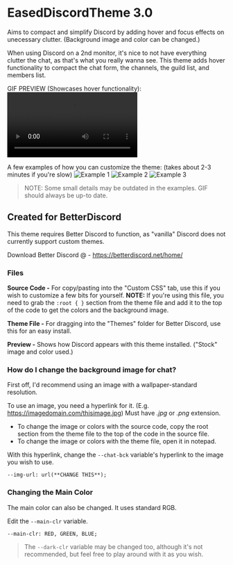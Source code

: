# EasedDiscordTheme 3.0
Aims to compact and simplify Discord by adding hover and focus effects on unecessary clutter. (Background image and color can be changed.)

When using Discord on a 2nd monitor, it's nice to not have everything clutter the chat, as that's what you really wanna see. This theme adds hover functionality to compact the chat form, the channels, the guild list, and members list.

GIF PREVIEW (Showcases hover functionality):
![Functionality GIF](https://i.gyazo.com/ae4049e02b03dad867d533c2222d7877.mp4)

A few examples of how you can customize the theme: (takes about 2-3 minutes if you're slow)
![Example 1](https://i.gyazo.com/1681108508eaddd7cfe07084c6ecd39b.jpg)
![Example 2](https://i.gyazo.com/703ed95196c8619e2a0adf25e4d711b2.jpg)
![Example 3](https://i.gyazo.com/eee628318e1930ff91c5e696c3016522.jpg)

> NOTE: Some small details may be outdated in the examples. GIF should always be up-to date.

## Created for BetterDiscord
This theme requires Better Discord to function, as "vanilla" Discord does not currently support custom themes.

Download Better Discord @ - https://betterdiscord.net/home/

### Files
**Source Code -** For copy/pasting into the "Custom CSS" tab, use this if you wish to customize a few bits for yourself.
**NOTE:** If you're using this file, you need to grab the `:root { }` section from the theme file and add it to the top of the code to get the colors and the background image.

**Theme File -** For dragging into the "Themes" folder for Better Discord, use this for an easy install.

**Preview -** Shows how Discord appears with this theme installed. ("Stock" image and color used.)

### How do I change the background image for chat?
First off, I'd recommend using an image with a wallpaper-standard resolution.

To use an image, you need a hyperlink for it. (E.g. https://imagedomain.com/thisimage.jpg) Must have *.jpg* or *.png* extension.

- To change the image or colors with the source code, copy the root section from the theme file to the top of the code in the source file.
- To change the image or colors with the theme file, open it in notepad.

With this hyperlink, change the `--chat-bck` variable's hyperlink to the image you wish to use.

`--img-url: url(**CHANGE THIS**);`

### Changing the Main Color
The main color can also be changed. It uses standard RGB.

Edit the `--main-clr` variable.

`--main-clr: RED, GREEN, BLUE;`

> The `--dark-clr` variable may be changed too, although it's not recommended, but feel free to play around with it as you wish.

